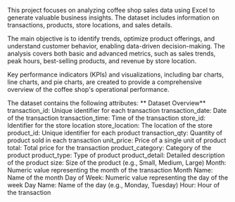 This project focuses on analyzing coffee shop sales data using Excel to generate valuable business insights. The dataset includes information on transactions, products, store locations, and sales details.

The main objective is to identify trends, optimize product offerings, and understand customer behavior, enabling data-driven decision-making. The analysis covers both basic and advanced metrics, such as sales trends, peak hours, best-selling products, and revenue by store location.

Key performance indicators (KPIs) and visualizations, including bar charts, line charts, and pie charts, are created to provide a comprehensive overview of the coffee shop's operational performance.

The dataset contains the following attributes:
** Dataset Overview**
 transaction_id: Unique identifier for each transaction
 transaction_date: Date of the transaction
 transaction_time: Time of the transaction
 store_id: Identifier for the store location
 store_location: The location of the store
 product_id: Unique identifier for each product
 transaction_qty: Quantity of product sold in each
 transaction
 unit_price: Price of a single unit of product
 total: Total price for the transaction
 product_category: Category of the product
 product_type: Type of product
 product_detail: Detailed description of the product
 size: Size of the product (e.g., Small, Medium, Large)
 Month: Numeric value representing the month of the
 transaction
 Month Name: Name of the month
 Day of Week: Numeric value representing the day of the
 week
 Day Name: Name of the day (e.g., Monday, Tuesday)
 Hour: Hour of the transaction
